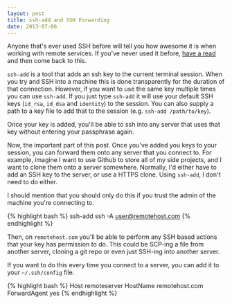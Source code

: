 ```yaml
---
layout: post
title: ssh-add and SSH Forwarding
date: 2013-07-06
---
```


Anyone that's ever used SSH before will tell you how awesome it is when working with remote services. If you've never used it before, [have a read](http://docstore.mik.ua/orelly/networking_2ndEd/ssh/ch01_01.htm) and then come back to this.

`ssh-add` is a tool that adds an ssh key to the current terminal session. When you try and SSH into a machine this is done transparently for the duration of that connection. However, if you want to use the same key multiple times you can use `ssh-add`. If you just type `ssh-add` it will use your default SSH keys (`id_rsa`, `id_dsa` and `identity`) to the session. You can also supply a path to a key file to add that to the session (e.g. `ssh-add /path/to/key`).

Once your key is added, you'll be able to ssh into any server that uses that key without entering your passphrase again.

Now, the important part of this post. Once you've added you keys to your session, you can forward them onto any server that you connect to. For example, imagine I want to use Github to store all of my side projects, and I want to clone them onto a server somewhere. Normally, I'd either have to add an SSH key to the server, or use a HTTPS clone. Using `ssh-add`, I don't need to do either.

I should mention that you should only do this if you trust the admin of the machine you're connecting to.

{% highlight bash %}
ssh-add
ssh -A user@remotehost.com
{% endhighlight %}

Then, on `remotehost.com` you'll be able to perform any SSH based actions that your key has permission to do. This could be SCP-ing a file from another server, cloning a git repo or even just SSH-ing into another server.

If you want to do this every time you connect to a server, you can add it to your `~/.ssh/config` file.

{% highlight bash %}
Host remoteserver
        HostName remotehost.com
        ForwardAgent yes
{% endhighlight %}

